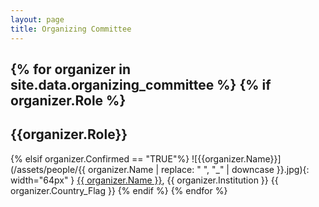 ```yaml
---
layout: page
title: Organizing Committee
---
```


{% for organizer in site.data.organizing_committee %}
{% if organizer.Role %}
---
## {{organizer.Role}}
{% elsif organizer.Confirmed == "TRUE"%}
![{{organizer.Name}}](/assets/people/{{ organizer.Name | replace: " ", "_" | downcase }}.jpg){: width="64px" }
  [{{ organizer.Name }}](mailto:{{organizer.Email}}), {{ organizer.Institution }} {{ organizer.Country_Flag }}
{% endif %}
{% endfor %}
